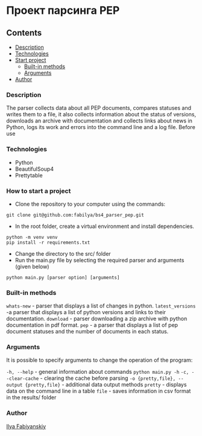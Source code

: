 # Проект парсинга PEP
## Contents
- [Description](#description)
- [Technologies](#technologies)
- [Start project](#how-to-start-a-project)
    - [Built-in methods](#built-in-methods)
    - [Arguments](#arguments)
- [Author](#author)
### Description
The parser collects data about all PEP documents, compares statuses and writes them to a file, it also collects information about the status of versions, downloads an archive with documentation and collects links about news in Python, logs its work and errors into the command line and a log file.
Before use
### Technologies
- Python 
- BeautifulSoup4
- Prettytable

### How to start a project
- Clone the repository to your computer using the commands:
```
git clone git@github.com:fabilya/bs4_parser_pep.git
```
- In the root folder, create a virtual environment and install dependencies.
```
python -m venv venv
pip install -r requirements.txt
```
- Change the directory to the src/ folder
- Run the main.py file by selecting the required parser and arguments (given below)

`python main.py [parser option] [arguments]`

### Built-in methods

`whats-new` - parser that displays a list of changes in python.
`latest_versions` -a parser that displays a list of python versions and links to their documentation.
`download` - parser downloading a zip archive with python documentation in pdf format.
`pep` - a parser that displays a list of pep document statuses and the number of documents in each status.

### Arguments
It is possible to specify arguments to change the operation of the program:

`-h, --help` - general information about commands
`python main.py -h`
`-c, --clear-cache` - clearing the cache before parsing
`-o {pretty,file}, --output {pretty,file}` - additional data output methods
`pretty` - displays data on the command line in a table
`file` - saves information in csv format in the results/ folder

### Author
[Ilya Fabiyanskiy](https://github.com/fabilya)

